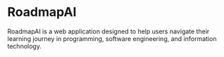 # RoadmapAI
RoadmapAI is a web application designed to help users navigate their learning journey in programming, software engineering, and information technology.
